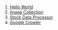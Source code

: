   1. [Hello World](ExampleHelloWorld.md)<br />
  1. [Image Collection](ExampleImageCollection.md)<br />
  1. [Stock Data Processor](ExampleStockData.md)<br />
  1. [Google Crowler](GoogleCrawler.md)